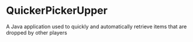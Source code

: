 # QuickerPickerUpper
A Java application used to quickly and automatically retrieve items that are dropped by other players

